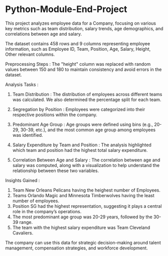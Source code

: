 # Python-Module-End-Project

This project analyzes employee data for a Company, focusing on various key metrics such as team distribution, salary trends, age demographics, and correlations between age and salary.

The dataset contains 458 rows and 9 columns representing employee information, such as Employee ID, Team, Position, Age, Salary, Height, Other relevant columns.

Preprocessing Steps : The "height" column was replaced with random values between 150 and 180 to maintain consistency and avoid errors in the dataset.

Analysis Tasks :
1. Team Distribution :
The distribution of employees across different teams was calculated. We also determined the percentage split for each team.

2. Segregation by Position : 
Employees were categorized into their respective positions within the company.

3. Predominant Age Group :
Age groups were defined using bins (e.g., 20-29, 30-39, etc.), and the most common age group among employees was identified.

4. Salary Expenditure by Team and Position :
The analysis highlighted which team and position had the highest total salary expenditure.

5. Correlation Between Age and Salary :
The correlation between age and salary was computed, along with a visualization to help understand the relationship between these two variables.

Insights Gained :
1. Team New Orleans Pelicans having the heighest number of Employees.
2. Teams Orlando Magic and Minnesota Timberwolves having the least number of employees.
3. Position SG had the highest representation, suggesting it plays a central role in the company’s operations.
4. The most predominant age group was 20-29 years, followed by the 30-39 range.
5. The team with the highest salary expenditure was Team Cleveland Cavaliers.

The company can use this data for strategic decision-making around talent management, compensation strategies, and workforce development.
